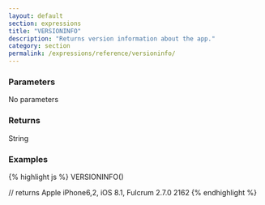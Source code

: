 ```yaml
---
layout: default
section: expressions
title: "VERSIONINFO"
description: "Returns version information about the app."
category: section
permalink: /expressions/reference/versioninfo/
---
```


### Parameters

No parameters

### Returns

String

### Examples

{% highlight js %}
VERSIONINFO()

// returns Apple iPhone6,2, iOS 8.1, Fulcrum 2.7.0 2162
{% endhighlight %}